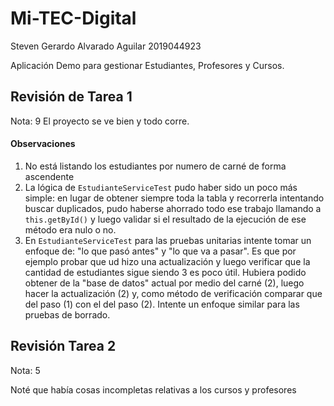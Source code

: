 Mi-TEC-Digital
==============
Steven Gerardo Alvarado Aguilar
2019044923

Aplicación Demo para gestionar Estudiantes, Profesores y Cursos.

## Revisión de Tarea 1
Nota: 9
El proyecto se ve bien y todo corre. 

#### Observaciones

1. No está listando los estudiantes por numero de carné de forma ascendente
2. La lógica de `EstudianteServiceTest` pudo haber sido un poco más simple: en lugar de obtener siempre toda la tabla y recorrerla intentando buscar duplicados, pudo haberse ahorrado todo ese trabajo llamando a `this.getById()` y luego validar si el resultado de la ejecución de ese método era nulo o no.
3. En `EstudianteServiceTest` para las pruebas unitarias intente tomar un enfoque de: "lo que pasó antes" y "lo que va a pasar". Es que por ejemplo probar que ud hizo una actualización y luego verificar que la cantidad de estudiantes sigue siendo 3 es poco útil. Hubiera podido obtener de la "base de datos" actual por medio del carné (2), luego hacer la actualización (2) y, como método de verificación comparar que del paso (1) con el del paso (2). Intente un enfoque similar para las pruebas de borrado.

## Revisión Tarea 2

Nota: 5

Noté que había cosas incompletas relativas a los cursos y profesores 